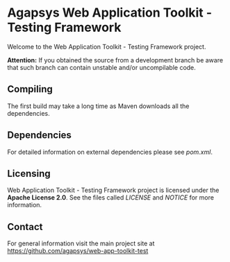 # Agapsys Web Application Toolkit - Testing Framework

Welcome to the Web Application Toolkit - Testing Framework project.

**Attention:** If you obtained the source from a development branch be aware that  such branch can contain unstable and/or uncompilable code.

## Compiling

The first build may take a long time as Maven downloads all the dependencies.

## Dependencies

For detailed information on external dependencies please see *pom.xml*.

## Licensing

Web Application Toolkit - Testing Framework project is licensed under the **Apache License 2.0**. See the files called *LICENSE* and *NOTICE* for more information.

## Contact

For general information visit the main project site at https://github.com/agapsys/web-app-toolkit-test
